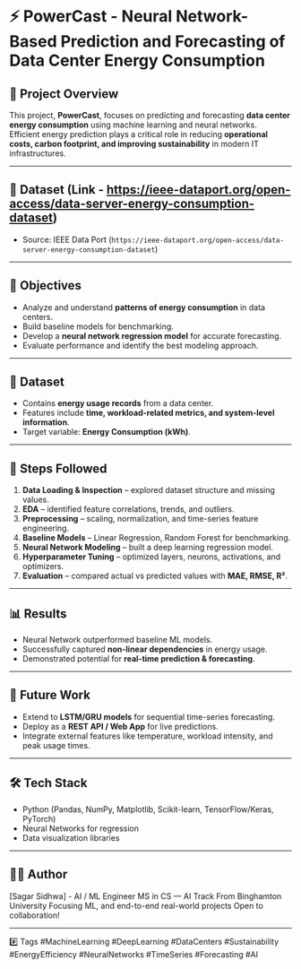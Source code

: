 # ⚡ PowerCast - Neural Network-Based Prediction and Forecasting of Data Center Energy Consumption

## 📌 Project Overview
This project, **PowerCast**, focuses on predicting and forecasting **data center energy consumption** using machine learning and neural networks.  
Efficient energy prediction plays a critical role in reducing **operational costs, carbon footprint, and improving sustainability** in modern IT infrastructures.

---
## 📁 Dataset (Link - https://ieee-dataport.org/open-access/data-server-energy-consumption-dataset)
- Source: IEEE Data Port (`https://ieee-dataport.org/open-access/data-server-energy-consumption-dataset`)

---

## 🎯 Objectives
- Analyze and understand **patterns of energy consumption** in data centers.
- Build baseline models for benchmarking.
- Develop a **neural network regression model** for accurate forecasting.
- Evaluate performance and identify the best modeling approach.

---

## 📂 Dataset
- Contains **energy usage records** from a data center.
- Features include **time, workload-related metrics, and system-level information**.
- Target variable: **Energy Consumption (kWh)**.

---

## 🔑 Steps Followed
1. **Data Loading & Inspection** – explored dataset structure and missing values.  
2. **EDA** – identified feature correlations, trends, and outliers.  
3. **Preprocessing** – scaling, normalization, and time-series feature engineering.  
4. **Baseline Models** – Linear Regression, Random Forest for benchmarking.  
5. **Neural Network Modeling** – built a deep learning regression model.  
6. **Hyperparameter Tuning** – optimized layers, neurons, activations, and optimizers.  
7. **Evaluation** – compared actual vs predicted values with **MAE, RMSE, R²**.  

---

## 📊 Results
- Neural Network outperformed baseline ML models.  
- Successfully captured **non-linear dependencies** in energy usage.  
- Demonstrated potential for **real-time prediction & forecasting**.

---

## 🚀 Future Work
- Extend to **LSTM/GRU models** for sequential time-series forecasting.  
- Deploy as a **REST API / Web App** for live predictions.  
- Integrate external features like temperature, workload intensity, and peak usage times.  

---

## 🛠️ Tech Stack
- Python (Pandas, NumPy, Matplotlib, Scikit-learn, TensorFlow/Keras, PyTorch)  
- Neural Networks for regression  
- Data visualization libraries  

---
## 👨‍💻 Author

[Sagar Sidhwa] - 
AI / ML Engineer
MS in CS — AI Track  From Binghamton University 
Focusing ML, and end-to-end real-world projects 
Open to collaboration!

---

#️⃣ Tags
#MachineLearning #DeepLearning #DataCenters #Sustainability #EnergyEfficiency #NeuralNetworks #TimeSeries #Forecasting #AI
